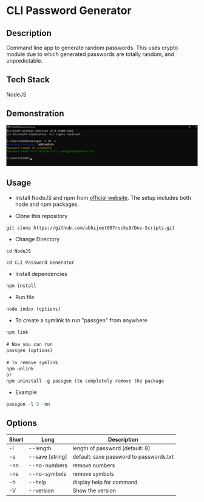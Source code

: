 # CLI Password Generator

## Description 
Command line app to generate random passwords. This uses crypto module due to which generated passwords are totally random, and unpredictable.

## Tech Stack

NodeJS 

## Demonstration

![Password Generator](utils/passgen.png)

## Usage

* Install NodeJS and npm from [official website](https://nodejs.org/en/). The setup includes both node and npm packages.

* Clone this repository

```
git clone https://github.com/abhijeet007rocks8/Dev-Scripts.git
```

* Change Directory

```
cd NodeJS
```
```
cd CLI Password Generator
```

* Install dependencies

```
npm install
```

* Run file

```
node index (options)
```

* To create a symlink to run "passgen" from anywhere

```
npm link

# Now you can run
passgen (options)

# To remove symlink
npm unlink 
or
npm uninstall -g passgen (to completely remove the package
```
* Example

```javascript
passgen -l 9 -nn
```

## Options

| Short | Long              | Description                     |
| ----- | ----------------- | ------------------------------- |
| -l    | --length <number> | length of password (default: 8) |
| -s    | --save  [string]  | default: save password to passwords.txt  |
| -nn   | --no-numbers      | remove numbers                  |
| -ns   | --no-symbols      | remove symbols                  |
| -h    | --help            | display help for command        |
| -V    | --version         | Show the version                |
